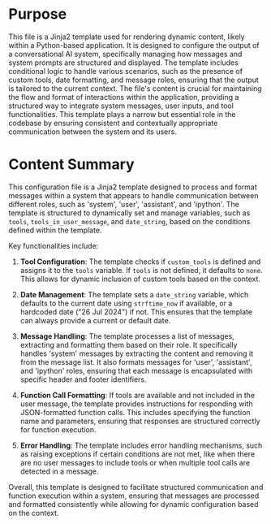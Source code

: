 # Purpose
This file is a Jinja2 template used for rendering dynamic content, likely within a Python-based application. It is designed to configure the output of a conversational AI system, specifically managing how messages and system prompts are structured and displayed. The template includes conditional logic to handle various scenarios, such as the presence of custom tools, date formatting, and message roles, ensuring that the output is tailored to the current context. The file's content is crucial for maintaining the flow and format of interactions within the application, providing a structured way to integrate system messages, user inputs, and tool functionalities. This template plays a narrow but essential role in the codebase by ensuring consistent and contextually appropriate communication between the system and its users.
# Content Summary
This configuration file is a Jinja2 template designed to process and format messages within a system that appears to handle communication between different roles, such as 'system', 'user', 'assistant', and 'ipython'. The template is structured to dynamically set and manage variables, such as `tools`, `tools_in_user_message`, and `date_string`, based on the conditions defined within the template.

Key functionalities include:

1. **Tool Configuration**: The template checks if `custom_tools` is defined and assigns it to the `tools` variable. If `tools` is not defined, it defaults to `none`. This allows for dynamic inclusion of custom tools based on the context.

2. **Date Management**: The template sets a `date_string` variable, which defaults to the current date using `strftime_now` if available, or a hardcoded date ("26 Jul 2024") if not. This ensures that the template can always provide a current or default date.

3. **Message Handling**: The template processes a list of messages, extracting and formatting them based on their role. It specifically handles 'system' messages by extracting the content and removing it from the message list. It also formats messages for 'user', 'assistant', and 'ipython' roles, ensuring that each message is encapsulated with specific header and footer identifiers.

4. **Function Call Formatting**: If tools are available and not included in the user message, the template provides instructions for responding with JSON-formatted function calls. This includes specifying the function name and parameters, ensuring that responses are structured correctly for function execution.

5. **Error Handling**: The template includes error handling mechanisms, such as raising exceptions if certain conditions are not met, like when there are no user messages to include tools or when multiple tool calls are detected in a message.

Overall, this template is designed to facilitate structured communication and function execution within a system, ensuring that messages are processed and formatted consistently while allowing for dynamic configuration based on the context.
